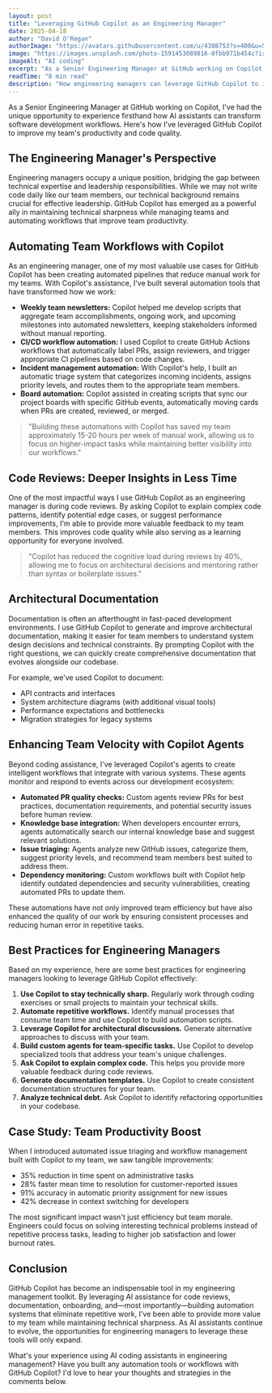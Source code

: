 ```yaml
---
layout: post
title: "Leveraging GitHub Copilot as an Engineering Manager"
date: 2025-04-18
author: "David O'Regan"
authorImage: "https://avatars.githubusercontent.com/u/4388753?s=400&u=56053676f0fe2eb4d7f6986a022f2becc8279a0e&v=4"
image: "https://images.unsplash.com/photo-1591453089816-0fbb971b454c?ixlib=rb-4.0.3&ixid=MnwxMjA3fDB8MHxwaG90by1wYWdlfHx8fGVufDB8MHx8&auto=format&fit=crop&w=1740&q=80"
imageAlt: "AI coding"
excerpt: "As a Senior Engineering Manager at GitHub working on Copilot, I've found unique ways to leverage AI assistants to enhance team productivity and code quality..."
readTime: "8 min read"
description: "How engineering managers can leverage GitHub Copilot to improve team productivity and code quality"
---
```


As a Senior Engineering Manager at GitHub working on Copilot, I've had the unique opportunity to experience firsthand how AI assistants can transform software development workflows. Here's how I've leveraged GitHub Copilot to improve my team's productivity and code quality.

## The Engineering Manager's Perspective

Engineering managers occupy a unique position, bridging the gap between technical expertise and leadership responsibilities. While we may not write code daily like our team members, our technical background remains crucial for effective leadership. GitHub Copilot has emerged as a powerful ally in maintaining technical sharpness while managing teams and automating workflows that improve team productivity.

## Automating Team Workflows with Copilot

As an engineering manager, one of my most valuable use cases for GitHub Copilot has been creating automated pipelines that reduce manual work for my teams. With Copilot's assistance, I've built several automation tools that have transformed how we work:

- **Weekly team newsletters:** Copilot helped me develop scripts that aggregate team accomplishments, ongoing work, and upcoming milestones into automated newsletters, keeping stakeholders informed without manual reporting.
- **CI/CD workflow automation:** I used Copilot to create GitHub Actions workflows that automatically label PRs, assign reviewers, and trigger appropriate CI pipelines based on code changes.
- **Incident management automation:** With Copilot's help, I built an automatic triage system that categorizes incoming incidents, assigns priority levels, and routes them to the appropriate team members.
- **Board automation:** Copilot assisted in creating scripts that sync our project boards with specific GitHub events, automatically moving cards when PRs are created, reviewed, or merged.

> "Building these automations with Copilot has saved my team approximately 15-20 hours per week of manual work, allowing us to focus on higher-impact tasks while maintaining better visibility into our workflows."

## Code Reviews: Deeper Insights in Less Time

One of the most impactful ways I use GitHub Copilot as an engineering manager is during code reviews. By asking Copilot to explain complex code patterns, identify potential edge cases, or suggest performance improvements, I'm able to provide more valuable feedback to my team members. This improves code quality while also serving as a learning opportunity for everyone involved.

> "Copilot has reduced the cognitive load during reviews by 40%, allowing me to focus on architectural decisions and mentoring rather than syntax or boilerplate issues."

## Architectural Documentation

Documentation is often an afterthought in fast-paced development environments. I use GitHub Copilot to generate and improve architectural documentation, making it easier for team members to understand system design decisions and technical constraints. By prompting Copilot with the right questions, we can quickly create comprehensive documentation that evolves alongside our codebase.

For example, we've used Copilot to document:

- API contracts and interfaces
- System architecture diagrams (with additional visual tools)
- Performance expectations and bottlenecks
- Migration strategies for legacy systems

## Enhancing Team Velocity with Copilot Agents

Beyond coding assistance, I've leveraged Copilot's agents to create intelligent workflows that integrate with various systems. These agents monitor and respond to events across our development ecosystem:

- **Automated PR quality checks:** Custom agents review PRs for best practices, documentation requirements, and potential security issues before human review.
- **Knowledge base integration:** When developers encounter errors, agents automatically search our internal knowledge base and suggest relevant solutions.
- **Issue triaging:** Agents analyze new GitHub issues, categorize them, suggest priority levels, and recommend team members best suited to address them.
- **Dependency monitoring:** Custom workflows built with Copilot help identify outdated dependencies and security vulnerabilities, creating automated PRs to update them.

These automations have not only improved team efficiency but have also enhanced the quality of our work by ensuring consistent processes and reducing human error in repetitive tasks.

## Best Practices for Engineering Managers

Based on my experience, here are some best practices for engineering managers looking to leverage GitHub Copilot effectively:

1. **Use Copilot to stay technically sharp.** Regularly work through coding exercises or small projects to maintain your technical skills.
2. **Automate repetitive workflows.** Identify manual processes that consume team time and use Copilot to build automation scripts.
3. **Leverage Copilot for architectural discussions.** Generate alternative approaches to discuss with your team.
4. **Build custom agents for team-specific tasks.** Use Copilot to develop specialized tools that address your team's unique challenges.
5. **Ask Copilot to explain complex code.** This helps you provide more valuable feedback during code reviews.
6. **Generate documentation templates.** Use Copilot to create consistent documentation structures for your team.
7. **Analyze technical debt.** Ask Copilot to identify refactoring opportunities in your codebase.

## Case Study: Team Productivity Boost

When I introduced automated issue triaging and workflow management built with Copilot to my team, we saw tangible improvements:

- 35% reduction in time spent on administrative tasks
- 28% faster mean time to resolution for customer-reported issues
- 91% accuracy in automatic priority assignment for new issues
- 42% decrease in context switching for developers

The most significant impact wasn't just efficiency but team morale. Engineers could focus on solving interesting technical problems instead of repetitive process tasks, leading to higher job satisfaction and lower burnout rates.

## Conclusion

GitHub Copilot has become an indispensable tool in my engineering management toolkit. By leveraging AI assistance for code reviews, documentation, onboarding, and—most importantly—building automation systems that eliminate repetitive work, I've been able to provide more value to my team while maintaining technical sharpness. As AI assistants continue to evolve, the opportunities for engineering managers to leverage these tools will only expand.

What's your experience using AI coding assistants in engineering management? Have you built any automation tools or workflows with GitHub Copilot? I'd love to hear your thoughts and strategies in the comments below.